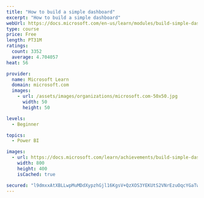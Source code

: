 ```yaml
---
title: "How to build a simple dashboard"
excerpt: "How to build a simple dashboard"
webUrl: https://docs.microsoft.com/en-us/learn/modules/build-simple-dashboard/
type: course
price: Free
length: PT31M
ratings:
  count: 3352
  average: 4.704057
heat: 56

provider:
  name: Microsoft Learn
  domain: microsoft.com
  images:
    - url: /assets/images/organizations/microsoft.com-50x50.jpg
      width: 50
      height: 50

levels:
  - Beginner

topics:
  - Power BI

images:
  - url: https://docs.microsoft.com/learn/achievements/build-simple-dashboard-social.png
    width: 800
    height: 400
    isCached: true

secured: "l9dmxxAtXBLLwpMuMDdXypzhGjl16KgsV+QzXOS3YEKUtS2VNrEzuOqcYGaTwMDHHA/IzeGGgg+h3CDwkZ/5/hFWMc6NV57tfU1cK8LUoj9FXq7TRH5jPOMAdz+X9bTx70g0JTcX9UjhZWtK9gvkMbl53DO3Nu3a4aaqumIcoNqS829bNq4yWKkHzDdz5uP3ralIbCr0dpe6gwjb0ySxnTElfrbSLvKwdMjG/imX9mhRjwRlGxyBJfXT3qXZqQOntOxhdwmhhsYaLWsrpUK097qjejTSQ+jOyerH+0/fFlq9JXUOg4rlc8kxfwWFPb86ufw7VCxFC24Tr+TRib6a38Ax3cLwbMnwaKgRs2KgGQyNqtDlJ4Fq1DQVz8ZO4OUOEKGqttwH2oTRbjvwJMrZ8BnBGHsZvls4w69iMO5qkH4=;QgTHDO2fZpR0CGmIRYyM9Q=="
---
```


